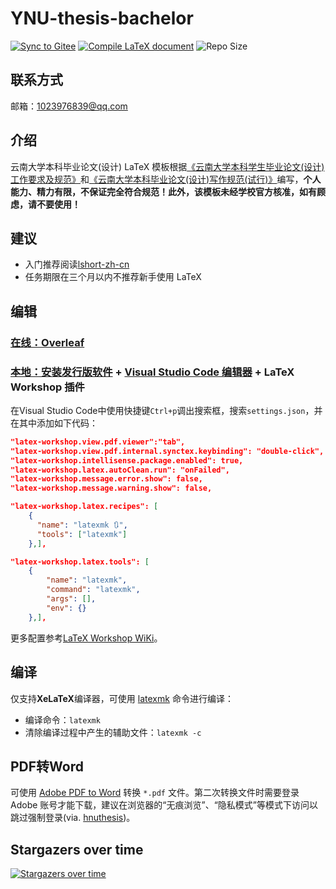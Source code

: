 # YNU-thesis-bachelor

[![Sync to Gitee](https://github.com/Astro-Lee/YNU-thesis-bachelor/actions/workflows/Sync%20to%20Gitee.yml/badge.svg)](https://gitee.com/Astro-Lee/YNU-thesis-bachelor) 
[![Compile LaTeX document](https://github.com/Astro-Lee/YNU-thesis-bachelor/actions/workflows/Compile%20LaTeX%20document.yml/badge.svg)](https://github.com/Astro-Lee/YNU-thesis-bachelor/actions/workflows/Compile%20LaTeX%20document.yml)
![Repo Size](https://img.shields.io/github/repo-size/Astro-Lee/YNU-thesis-bachelor?label=Repo%20size)

## 联系方式
邮箱：1023976839@qq.com

## 介绍
云南大学本科毕业论文(设计) LaTeX 模板根据[《云南大学本科学生毕业论文(设计)工作要求及规范》](http://www.jwc.ynu.edu.cn/info/1003/2052.htm)和[《云南大学本科毕业论文(设计)写作规范(试行)》](https://github.com/Astro-Lee/YNU-thesis-bachelor/releases/download/v0.0.1/pre-release.pdf)编写，**个人能力、精力有限，不保证完全符合规范！此外，该模板未经学校官方核准，如有顾虑，请不要使用！**

## 建议
- 入门推荐阅读[lshort-zh-cn](http://mirrors.ctan.org/info/lshort/chinese/lshort-zh-cn.pdf)
- 任务期限在三个月以内不推荐新手使用 LaTeX


## 编辑
### [在线：Overleaf](https://cn.overleaf.com/login)
### [本地：安装发行版软件](http://mirrors.ctan.org/info/install-latex-guide-zh-cn/install-latex-guide-zh-cn.pdf) + [Visual Studio Code 编辑器](https://code.visualstudio.com/) + LaTeX Workshop 插件

在Visual Studio Code中使用快捷键`Ctrl+p`调出搜索框，搜索`settings.json`，并在其中添加如下代码：
```json
"latex-workshop.view.pdf.viewer":"tab",
"latex-workshop.view.pdf.internal.synctex.keybinding": "double-click",
"latex-workshop.intellisense.package.enabled": true,
"latex-workshop.latex.autoClean.run": "onFailed",
"latex-workshop.message.error.show": false,
"latex-workshop.message.warning.show": false,

"latex-workshop.latex.recipes": [
    {
      "name": "latexmk 🔃",
      "tools": ["latexmk"]
    },],

"latex-workshop.latex.tools": [
    {
        "name": "latexmk",
        "command": "latexmk",
        "args": [],
        "env": {}
    },],
```
更多配置参考[LaTeX Workshop WiKi](https://github.com/James-Yu/LaTeX-Workshop/wiki/)。

## 编译
仅支持**XeLaTeX**编译器，可使用 [latexmk](https://zhuanlan.zhihu.com/p/256370737) 命令进行编译：
- 编译命令：`latexmk`
- 清除编译过程中产生的辅助文件：`latexmk -c`

## PDF转Word
 可使用 [Adobe PDF to Word](https://www.adobe.com/acrobat/online/pdf-to-word.html) 转换 `*.pdf` 文件。第二次转换文件时需要登录 Adobe 账号才能下载，建议在浏览器的“无痕浏览”、“隐私模式”等模式下访问以跳过强制登录(via. [hnuthesis](https://github.com/yusanshi/hnuthesis))。

 
## Stargazers over time

[![Stargazers over time](https://starchart.cc/Astro-Lee/YNU-thesis-bachelor.svg)](https://starchart.cc/Astro-Lee/YNU-thesis-bachelor)
